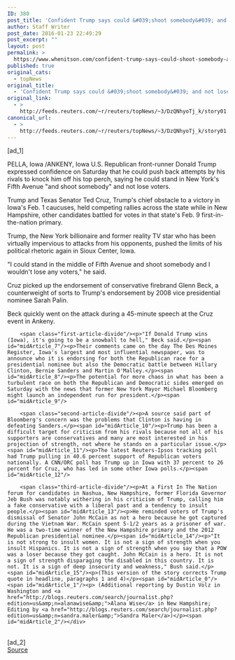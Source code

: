 ```yaml
---
ID: 380
post_title: 'Confident Trump says could &#039;shoot somebody&#039; and not lose voters'
author: Staff Writer
post_date: 2016-01-23 22:49:29
post_excerpt: ""
layout: post
permalink: >
  https://www.whenitson.com/confident-trump-says-could-shoot-somebody-and-not-lose-voters/
published: true
original_cats:
  - topNews
original_title:
  - 'Confident Trump says could &#039;shoot somebody&#039; and not lose voters'
original_link:
  - >
    http://feeds.reuters.com/~r/reuters/topNews/~3/DzQNhyoTj_k/story01.htm
canonical_url:
  - >
    http://feeds.reuters.com/~r/reuters/topNews/~3/DzQNhyoTj_k/story01.htm
---
```

 [ad_1]
<br><div id="articleText">
<span id="midArticle_start"/>

<span id="midArticle_0"/><span class="focusParagraph" readability="7"><p><span class="articleLocation">PELLA, Iowa /ANKENY, Iowa</span> U.S. Republican front-runner Donald Trump expressed confidence on Saturday that he could push back attempts by his rivals to knock him off his top perch, saying he could stand in New York's Fifth Avenue "and shoot somebody" and not lose voters.</p></span><span id="midArticle_1"/><p>Trump and Texas Senator Ted Cruz, Trump's chief obstacle to a victory in Iowa's Feb. 1 caucuses, held competing rallies across the state while in New Hampshire, other candidates battled for votes in that state's Feb. 9 first-in-the-nation primary.</p><span id="midArticle_2"/><p>Trump, the New York billionaire and former reality TV star who has been virtually impervious to attacks from his opponents, pushed the limits of his political rhetoric again in Sioux Center, Iowa.</p><span id="midArticle_3"/><p>"I could stand in the middle of Fifth Avenue and shoot somebody and I wouldn't lose any voters," he said.</p><span id="midArticle_4"/><p>Cruz picked up the endorsement of conservative firebrand Glenn Beck, a counterweight of sorts to Trump's endorsement by 2008 vice presidential nominee Sarah Palin.</p><span id="midArticle_5"/><p>Beck quickly went on the attack during a 45-minute speech at the Cruz event in Ankeny.</p><span id="midArticle_6"/>
        
        <span class="first-article-divide"/><p>"If Donald Trump wins (Iowa), it's going to be a snowball to hell," Beck said.</p><span id="midArticle_7"/><p>Their comments came on the day The Des Moines Register, Iowa's largest and most influential newspaper, was to announce who it is endorsing for both the Republican race for a presidential nominee but also the Democratic battle between Hillary Clinton, Bernie Sanders and Martin O'Malley.</p><span id="midArticle_8"/><p>The potential for more chaos in what has been a turbulent race on both the Republican and Democratic sides emerged on Saturday with the news that former New York Mayor Michael Bloomberg might launch an independent run for president.</p><span id="midArticle_9"/>
        
        <span class="second-article-divide"/><p>A source said part of Bloomberg's concern was the problems that Clinton is having in defeating Sanders.</p><span id="midArticle_10"/><p>Trump has been a difficult target for criticism from his rivals because not all of his supporters are conservatives and many are most interested in his projection of strength, not where he stands on a particular issue.</p><span id="midArticle_11"/><p>The latest Reuters-Ipsos tracking poll had Trump pulling in 40.6 percent support of Republican voters nationally. A CNN/ORC poll has Trump up in Iowa with 37 percent to 26 percent for Cruz, who has led in some other Iowa polls.</p><span id="midArticle_12"/>
        
        <span class="third-article-divide"/><p>At a First In The Nation forum for candidates in Nashua, New Hampshire, former Florida Governor Jeb Bush was notably withering in his criticism of Trump, calling him a fake conservative with a liberal past and a tendency to insult people.</p><span id="midArticle_13"/><p>He reminded voters of Trump's dismissal of Senator John McCain as not a hero because he got captured during the Vietnam War. McCain spent 5-1/2 years as a prisoner of war. He was a two-time winner of the New Hampshire primary and the 2012 Republican presidential nominee.</p><span id="midArticle_14"/><p>"It is not strong to insult women. It is not a sign of strength when you insult Hispanics. It is not a sign of strength when you say that a POW was a loser because they got caught. John McCain is a hero. It is not a sign of strength disparaging the disabled in this country. It is not. It is a sign of deep insecurity and weakness," Bush said.</p><span id="midArticle_15"/><p>(This version of the story corrects Trump quote in headline, paragraphs 1 and 4)</p><span id="midArticle_0"/><span id="midArticle_1"/><p> (Additional reporting by Dustin Volz in Washington and <a href="http://blogs.reuters.com/search/journalist.php?edition=us&amp;n=alanawise&amp;">Alana Wise</a> in New Hampshire; Editing by <a href="http://blogs.reuters.com/search/journalist.php?edition=us&amp;n=sandra.maler&amp;">Sandra Maler</a>)</p><span id="midArticle_2"/></div>
<br>[ad_2]
<br><a href="http://feeds.reuters.com/~r/reuters/topNews/~3/DzQNhyoTj_k/story01.htm">Source </a>